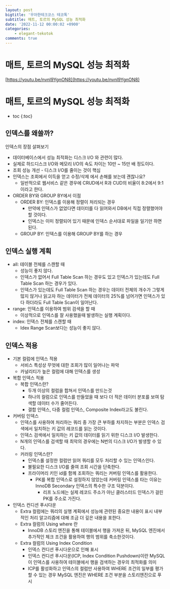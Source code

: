 ```yaml
---
layout: post
bigtitle: '우아한테크코스 테코톡'
subtitle: 매트, 토르의 MySQL 성능 최적화
date: '2022-11-12 00:00:02 +0900'
categories:
    - elegant-tekotok
comments: true
---
```


# 매트, 토르의 MySQL 성능 최적화
[https://youtu.be/nvnl9YgnON8](https://youtu.be/nvnl9YgnON8)

# 매트, 토르의 MySQL 성능 최적화
* toc
{:toc}

## 인덱스를 왜쓸까?
인덱스의 장점 살펴보기 
+ 데이터베이스에서 성능 최적화는 디스크 I/O 와 관련이 많다.
+ 실제로 하드디스크 I/O와 메모리 I/O의 속도 차이는 10만 ~ 15만 배 정도이다. 
+ 조회 성능 개선 - 디스크 I/O를 줄이는 것이 핵심 
+ 인덱스는 조회에서 이득을 얻고 수정/삭제 에서 손해를 보는데 괜찮나요? 
  + 일반적으로 웹서비스 같은 경우에 CRUD에서 R과 CUD의 비율이 8:2에서 9:1 이라고 한다.
+ ORDER BY와 GROUP BY에서 이점
  + ORDER BY: 인덱스를 이용해 정렬이 처리되는 경우 
    + 만약에 인덱스가 없었다면 데이터를 다 읽어와서 DB에서 직접 정렬했어야 할 것이다. 
    + 인덱스는 이미 정렬되어 있기 때문에 인덱스 순서대로 파일을 일기만 하면 된다.
  + GROUP BY: 인덱스를 이용해 GROUP BY를 하는 경우 

## 인덱스 실행 계획 
+ all: 테이블 전체를 스캔할 때
  + 성능이 좋지 않다. 
  + 인덱스가 없어서 Full Table Scan 하는 경우도 있고 인덱스가 있는데도 Full Table Scan 하는 경우가 있다.
  + 인덱스가 있는데도 Full Table Scan 하는 경우는 데이터 전체의 개수가 그렇게 많지 않거나 읽고자 하는 데이터가 전체 데이터의 25%를 넘어가면 인덱스가 있다 하더라도 Full Table Scan이 일어난다. 
+ range: 인덱스를 이용하여 범위 검색을 할 때
  + 이상적으로 인덱스를 잘 사용했을때 발생하는 실행 계획이다. 
+ index: 인덱스 전체를 스캔할 때 
  + Idex Range Scan보다는 성능이 좋지 않다. 

## 인덱스 적용 
+ 기본 컬럼에 인덱스 적용
  + 서비스 특성상 무엇에 대한 조회가 많이 일어나는 파악
  + 카널리티가 높은 컬럼에 대해 인덱스를 생성 
+ 복합 인덱스 적용
  + 복합 인덱스란?
    + 두개 이상의 컬럼을 합쳐서 인덱스를 만드는것 
    + 하나의 컬럼으로 인덱스를 만들었을 때 보다 더 적은 데이터 분포를 보여 탐색할 데이터 수가 줄어든다.
    + 결합 인덱스, 다중 컬럼 인덱스, Composite Index라고도 불린다. 
+ 커버링 인덱스 
  + 인덱스를 사용하여 처리하는 쿼리 중 가장 큰 부하를 차지하는 부분은 인덱스 검색에서 일치하는 키 값의 레코드를 읽는 것이다.
  + 인덱스 검색에서 일치하는 키 값의 데이터를 읽기 위한 디스크 I/O 발생한다. 
  + N개의 인덱스를 검색할 때 최악의 경우에는 N번의 디스크 I/O가 발생할 수 있다. 
  + 커러링 인덱스란?
    + 인덱스롤 설정한 컬럼만 읽어 쿼리를 모두 처리할 수 있는 인덱스인다.
    + 불필요한 디스크 I/O를 줄여 조회 시간을 단축한다. 
    + 프라이머리 키인 id를 함께 조회하는 쿼리는 커버링 인덱스를 활용한다. 
      + PK를 복합 인덱스로 설정하지 않았는데 커버링 인덱스를 타는 이유는 InnoDB Secondary 인덱스의 특수한 구조 덕분이다.
        + 리프 노드에는 실제 레코드 주소가 아닌 클러스터드 인덱스가 걸린 PK를 주소로 가진다.
+ 인덱스 컨디션 푸시다운
  + Extra 컬럼에는 쿼리의 실행 계획에서 성능에 관련된 중요한 내용이 표시 내부적인 처리 알고리즘에 대해 조금 더 깊은 내용을 포한다.
  + Extra 컬럼의 Using where 란
    + InnoDB 스토리 엔진을 통해 테이블에서 행을 가져온 뒤, MySQL 엔진에서 추가적인 체크 조건을 활용하여 행의 범위를 축소한것이다.
  + Extra 컬럼의 Using Index Condition 
    + 인덱스 컨디션 푸시다운으로 인해 표시
    + 인덱스 컨디션 푸시다운(ICP, Index Condition Pushdown)이란 MySQL이 인덱스를 사용하여 테이블에서 행을 검색하는 경우의 최적화를 의미
    + ICP를 활성화하고 인덱스의 컬럼만 사용하여 WHERE 조건의 일부를 평가할 수 있는 경우 MySQL 엔진은 WHERE 조건 부분을 스토리엔진으로 푸시 


